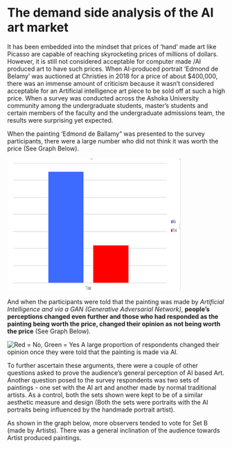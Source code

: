 # The demand side analysis of the AI art market

It has been embedded into the mindset that prices of ‘hand’ made art like Picasso are capable of reaching skyrocketing prices of millions of dollars. However, it is still not considered acceptable for computer made /AI produced art to have such prices. When AI-produced portrait ‘Edmond de Belamy’ was auctioned at Christies in 2018 for a price of about $400,000, there was an immense amount of criticism because it wasn’t considered acceptable for an Artificial intelligence art piece to be sold off at such a high price. When a survey was conducted across the Ashoka University community among the undergraduate students, master’s students and certain members of the faculty and the undergraduate admissions team, the results were surprising yet expected.

When the painting ‘Edmond de Ballamy” was presented to the survey participants, there were a large number who did not think it was worth the price (See Graph Below).

![                                         Red = Yes, Blue = No                                                                                  A large proportion of respondents felt Edmond de Bellamy was not worth the price](<../../.gitbook/assets/Screenshot 2022-01-05 at 4.43.10 PM.png>)

And when the participants were told that the painting was made by _Artificial Intelligence and via a GAN (Generative Adversarial Network)_, **people’s perceptions changed even further and those who had responded as the painting being worth the price, changed their opinion as not being worth the price** (See Graph Below).

![Red = No, Green = Yes
A large proportion of respondents changed their opinion once they were told that the painting is made via AI. ](<../../.gitbook/assets/Screenshot 2022-01-05 at 4.49.10 PM.png>)

To further ascertain these arguments, there were a couple of other questions asked to prove the audience’s general perception of AI based Art. Another question posed to the survey respondents was two sets of paintings - one set with the AI art and another made by normal traditional artists. As a control, both the sets shown were kept to be of a similar aesthetic measure and design (Both the sets were portraits with the AI portraits being influenced by the handmade portrait artist).

As shown in the graph below, more observers tended to vote for Set B (made by Artists). There was a general inclination of the audience towards Artist produced paintings.



